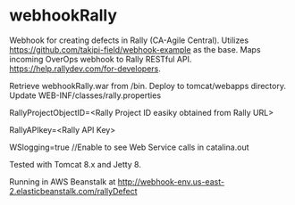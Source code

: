 # webhookRally
Webhook for creating defects in Rally (CA-Agile Central).  Utilizes https://github.com/takipi-field/webhook-example as the base.  Maps incoming OverOps webhook to Rally RESTful API.  https://help.rallydev.com/for-developers.

Retrieve webhookRally.war from /bin.  Deploy to tomcat/webapps directory.  
Update WEB-INF/classes/rally.properties

RallyProjectObjectID=\<Rally Project ID easiky obtained from Rally URL>

RallyAPIkey=\<Rally API Key>

WSlogging=true //Enable to see Web Service calls in catalina.out



Tested with Tomcat 8.x and Jetty 8.  

Running in AWS Beanstalk at 
http://webhook-env.us-east-2.elasticbeanstalk.com/rallyDefect
